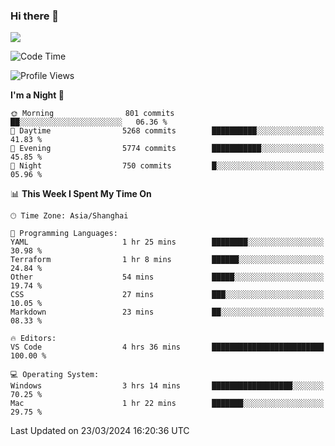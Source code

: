 ### Hi there 👋

<!--
**JJAYCHEN1e/jjaychen1e** is a ✨ _special_ ✨ repository because its `README.md` (this file) appears on your GitHub profile.

Here are some ideas to get you started:

- 🔭 I’m currently working on ...
- 🌱 I’m currently learning ...
- 👯 I’m looking to collaborate on ...
- 🤔 I’m looking for help with ...
- 💬 Ask me about ...
- 📫 How to reach me: ...
- 😄 Pronouns: ...
- ⚡ Fun fact: ...
-->

[![](https://github-readme-stats.vercel.app/api?username=jjaychen1e&show_icons=true)](https://github.com/jjaychen1e/github-readme-stats?count_private=true)

<!--START_SECTION:waka-->
![Code Time](http://img.shields.io/badge/Code%20Time-1%2C088%20hrs%2052%20mins-blue)

![Profile Views](http://img.shields.io/badge/Profile%20Views-2-blue)

**I'm a Night 🦉** 

```text
🌞 Morning                801 commits         ██░░░░░░░░░░░░░░░░░░░░░░░   06.36 % 
🌆 Daytime                5268 commits        ██████████░░░░░░░░░░░░░░░   41.83 % 
🌃 Evening                5774 commits        ███████████░░░░░░░░░░░░░░   45.85 % 
🌙 Night                  750 commits         █░░░░░░░░░░░░░░░░░░░░░░░░   05.96 % 
```


📊 **This Week I Spent My Time On** 

```text
🕑︎ Time Zone: Asia/Shanghai

💬 Programming Languages: 
YAML                     1 hr 25 mins        ████████░░░░░░░░░░░░░░░░░   30.98 % 
Terraform                1 hr 8 mins         ██████░░░░░░░░░░░░░░░░░░░   24.84 % 
Other                    54 mins             █████░░░░░░░░░░░░░░░░░░░░   19.74 % 
CSS                      27 mins             ███░░░░░░░░░░░░░░░░░░░░░░   10.05 % 
Markdown                 23 mins             ██░░░░░░░░░░░░░░░░░░░░░░░   08.33 % 

🔥 Editors: 
VS Code                  4 hrs 36 mins       █████████████████████████   100.00 % 

💻 Operating System: 
Windows                  3 hrs 14 mins       ██████████████████░░░░░░░   70.25 % 
Mac                      1 hr 22 mins        ███████░░░░░░░░░░░░░░░░░░   29.75 % 
```


 Last Updated on 23/03/2024 16:20:36 UTC
<!--END_SECTION:waka-->

